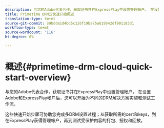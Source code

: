 ```yaml
---
description: 与您的Adobe代表合作，获取证书并在ExpressPlay中设置管理帐户。 在设置Adobe和ExpressPlay帐户后，您可以开始为不同的DRM解决方案实施和测试工作流。
title: Primetime DRM云快速开始概述
translation-type: tm+mt
source-git-commit: 89bdda1d4bd5c126f19ba75a819942df901183d1
workflow-type: tm+mt
source-wordcount: '116'
ht-degree: 0%

---
```



# 概述{#primetime-drm-cloud-quick-start-overview}

与您的Adobe代表合作，获取证书并在ExpressPlay中设置管理帐户。 在设置Adobe和ExpressPlay帐户后，您可以开始为不同的DRM解决方案实施和测试工作流。

这些快速开始步骤可协助您完成多DRM设置过程；从获取所需的cert和keys，到在ExpressPlay获得管理帐户，再到测试受保护内容的打包、授权和回放。
